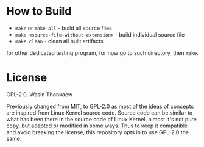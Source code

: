# How to Build

* `make` or `make all` - build all source files
* `make <source-file-without-extension>` - build individual source file
* `make clean` - clean all built artifacts

for other dedicated testing program, for now go to such directory, then `make`.

# License

GPL-2.0, Wasin Thonkaew

Previously changed from MIT, to GPL-2.0 as most of the ideas of concepts are
inspired from Linux Kernel source code. Source code can be similar to what has
been there in the source code of Linux Kernel, almost it's not pure copy, but
adapted or modified in some ways. Thus to keep it compatible and avoid
breaking the license, this repository opts in to use GPL-2.0 the same.
